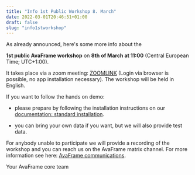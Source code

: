 ```yaml
---
title: "Info 1st Public Workshop 8. March"
date: 2022-03-01T20:46:51+01:00
draft: false
slug: "info1stworkshop"
---
```


As already announced, here's some more info about the 

**1st public AvaFrame workshop** on **8th of March at 11:00** (Central European Time; UTC+1:00).

It takes place via a zoom meeting: [ZOOMLINK](https://bokuvienna.zoom.us/j/98631669754) (Login via browser is
possible, no app installation necessary). The workshop will be held in English. 

If you want to follow the hands on demo:
- please prepare by following the installation instructions on our 
[documentation: standard installation](https://docs.avaframe.org/en/latest/installation.html#standard-setup-and-run).

- you can bring your own data if you want, but we will also provide test data.

For anybody unable to participate we will provide a recording of the workshop and you can 
reach us on the AvaFrame matrix channel. 
For more information see here: [AvaFrame communications](https://hedgedoc.avaframe.org/s/NGQG3RDxN#).

Your AvaFrame core team



